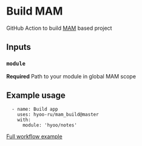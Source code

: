 # Build MAM

GitHub Action to build [MAM](https://github.com/eigenmethod/mam) based project

## Inputs

### `module`

**Required** Path to your module in global MAM scope

## Example usage

```
  - name: Build app
    uses: hyoo-ru/mam_build@master
    with:
      module: 'hyoo/notes'
```

[Full workflow example](https://github.com/hyoo-ru/notes.hyoo.ru/blob/master/.github/workflows/deploy.yml)
